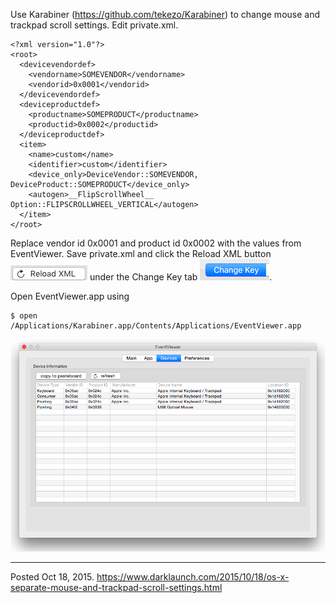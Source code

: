 Use Karabiner (https://github.com/tekezo/Karabiner) to change mouse and trackpad scroll settings. Edit private.xml.

```
<?xml version="1.0"?>
<root>
  <devicevendordef>
    <vendorname>SOMEVENDOR</vendorname>
    <vendorid>0x0001</vendorid>
  </devicevendordef>
  <deviceproductdef>
    <productname>SOMEPRODUCT</productname>
    <productid>0x0002</productid>
  </deviceproductdef>
  <item>
    <name>custom</name>
    <identifier>custom</identifier>
    <device_only>DeviceVendor::SOMEVENDOR, DeviceProduct::SOMEPRODUCT</device_only>
    <autogen>__FlipScrollWheel__ Option::FLIPSCROLLWHEEL_VERTICAL</autogen>
  </item>
</root>
```

Replace vendor id 0x0001 and product id 0x0002 with the values from EventViewer. Save private.xml and click the Reload XML button <img alt="" src="/img/uploads/2015-10/reload-xml-button.png" /> under the Change Key tab <img alt="" src="/img/uploads/2015-10/change-key-tab.png" />.

Open EventViewer.app using

```
$ open /Applications/Karabiner.app/Contents/Applications/EventViewer.app
```

<img alt="" src="/img/uploads/2015-10/os-x-eventviewer.png" />

---


Posted Oct 18, 2015.
https://www.darklaunch.com/2015/10/18/os-x-separate-mouse-and-trackpad-scroll-settings.html